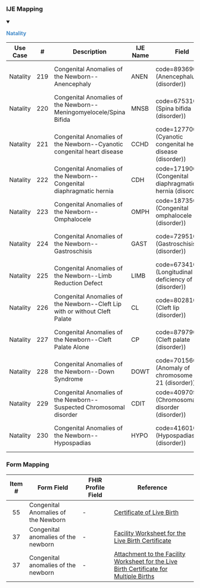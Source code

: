 
### IJE Mapping

<style>
 .context-menu {cursor: context-menu; color: #438bca;}
 .context-menu:hover {opacity: 0.5;}
</style>
<details open>

<summary>

<strong class='context-menu' > Natality </strong>

</summary>
<table class='grid'>
<thead>
  <tr>
    <th style='text-align: center'><strong>Use Case</strong></th>
    <th><strong>#</strong></th>
    <th><strong>Description</strong></th>
    <th><strong>IJE Name</strong></th>
    <th><strong>Field</strong></th>
    <th><strong>Type</strong></th>
    <th><strong>Value Set/Comments</strong></th>
  </tr>
</thead>
<tbody>
<tr>
  <td style='text-align: center'>Natality</td>
  <td>219</td>
  <td>Congenital Anomalies of the Newborn--Anencephaly</td>
  <td>ANEN</td>
  <td>code=89369001 (Anencephalus (disorder))</td>
  <td>na</td>
  <td>See <a href='usage.html#congenital-anomalies-of-newborn'>Note on missing congenital anomaly data</a></td>
</tr>
<tr>
  <td style='text-align: center'>Natality</td>
  <td>220</td>
  <td>Congenital Anomalies of the Newborn--Meningomyelocele/Spina Bifida</td>
  <td>MNSB</td>
  <td>code=67531005 (Spina bifida (disorder))</td>
  <td>na</td>
  <td>See <a href='usage.html#congenital-anomalies-of-newborn'>Note on missing congenital anomaly data</a></td>
</tr>
<tr>
  <td style='text-align: center'>Natality</td>
  <td>221</td>
  <td>Congenital Anomalies of the Newborn--Cyanotic congenital heart disease</td>
  <td>CCHD</td>
  <td>code=12770006 (Cyanotic congenital heart disease (disorder))</td>
  <td>na</td>
  <td>See <a href='usage.html#congenital-anomalies-of-newborn'>Note on missing congenital anomaly data</a></td>
</tr>
<tr>
  <td style='text-align: center'>Natality</td>
  <td>222</td>
  <td>Congenital Anomalies of the Newborn--Congenital diaphragmatic hernia</td>
  <td>CDH</td>
  <td>code=17190001 (Congenital diaphragmatic hernia (disorder))</td>
  <td>na</td>
  <td>See <a href='usage.html#congenital-anomalies-of-newborn'>Note on missing congenital anomaly data</a></td>
</tr>
<tr>
  <td style='text-align: center'>Natality</td>
  <td>223</td>
  <td>Congenital Anomalies of the Newborn--Omphalocele</td>
  <td>OMPH</td>
  <td>code=18735004 (Congenital omphalocele (disorder))</td>
  <td>na</td>
  <td>See <a href='usage.html#congenital-anomalies-of-newborn'>Note on missing congenital anomaly data</a></td>
</tr>
<tr>
  <td style='text-align: center'>Natality</td>
  <td>224</td>
  <td>Congenital Anomalies of the Newborn--Gastroschisis</td>
  <td>GAST</td>
  <td>code=72951007 (Gastroschisis (disorder))</td>
  <td>na</td>
  <td>See <a href='usage.html#congenital-anomalies-of-newborn'>Note on missing congenital anomaly data</a></td>
</tr>
<tr>
  <td style='text-align: center'>Natality</td>
  <td>225</td>
  <td>Congenital Anomalies of the Newborn--Limb Reduction Defect</td>
  <td>LIMB</td>
  <td>code=67341007 (Longitudinal deficiency of limb (disorder))</td>
  <td>na</td>
  <td>See <a href='usage.html#congenital-anomalies-of-newborn'>Note on missing congenital anomaly data</a></td>
</tr>
<tr>
  <td style='text-align: center'>Natality</td>
  <td>226</td>
  <td>Congenital Anomalies of the Newborn--Cleft Lip with or without Cleft Palate</td>
  <td>CL</td>
  <td>code=80281008 (Cleft lip (disorder))</td>
  <td>na</td>
  <td>See <a href='usage.html#congenital-anomalies-of-newborn'>Note on missing congenital anomaly data</a></td>
</tr>
<tr>
  <td style='text-align: center'>Natality</td>
  <td>227</td>
  <td>Congenital Anomalies of the Newborn--Cleft Palate Alone</td>
  <td>CP</td>
  <td>code=87979003 (Cleft palate (disorder))</td>
  <td>na</td>
  <td>See <a href='usage.html#congenital-anomalies-of-newborn'>Note on missing congenital anomaly data</a></td>
</tr>
<tr>
  <td style='text-align: center'>Natality</td>
  <td>228</td>
  <td>Congenital Anomalies of the Newborn--Down Syndrome</td>
  <td>DOWT</td>
  <td>code=70156005 (Anomaly of chromosome pair 21 (disorder))</td>
  <td>na</td>
  <td>See <a href='usage.html#congenital-anomalies-of-newborn'>Note on missing congenital anomaly data</a></td>
</tr>
<tr>
  <td style='text-align: center'>Natality</td>
  <td>229</td>
  <td>Congenital Anomalies of the Newborn--Suspected Chromosomal disorder</td>
  <td>CDIT</td>
  <td>code=409709004 (Chromosomal disorder (disorder))</td>
  <td>na</td>
  <td>See <a href='usage.html#congenital-anomalies-of-newborn'>Note on missing congenital anomaly data</a></td>
</tr>
<tr>
  <td style='text-align: center'>Natality</td>
  <td>230</td>
  <td>Congenital Anomalies of the Newborn--Hypospadias</td>
  <td>HYPO</td>
  <td>code=416010008 (Hypospadias (disorder))</td>
  <td>na</td>
  <td>See <a href='usage.html#congenital-anomalies-of-newborn'>Note on missing congenital anomaly data</a></td>
</tr>

</tbody>
</table>

</details>
<p></p>

### Form Mapping
<table class='grid'>
<thead>
  <tr>
    <th style='text-align: center'><strong>Item #</strong></th>
    <th><strong>Form Field</strong></th>
    <th><strong>FHIR Profile Field</strong></th>
    <th><strong>Reference</strong></th>
  </tr>
</thead>
<tbody>
<tr>
  <td style='text-align: center'>55</td>
  <td>Congenital Anomalies of the Newborn</td>
  <td>-</td>
  <td><a href='https://www.cdc.gov/nchs/data/dvs/birth11-03final-ACC.pdf'> Certificate of Live Birth</a></td>
</tr>
<tr>
  <td style='text-align: center'>37</td>
  <td>Congenital anomalies of the newborn</td>
  <td>-</td>
  <td><a href='https://www.cdc.gov/nchs/data/dvs/facility-worksheet-2016-508.pdf'> Facility Worksheet for the Live Birth Certificate</a></td>
</tr>
<tr>
  <td style='text-align: center'>37</td>
  <td>Congenital anomalies of the newborn</td>
  <td>-</td>
  <td><a href='https://www.cdc.gov/nchs/data/dvs/multiple-births-worksheet-2016.pdf'> Attachment to the Facility Worksheet for the Live Birth Certificate for Multiple Births</a></td>
</tr>
</tbody>
</table>
